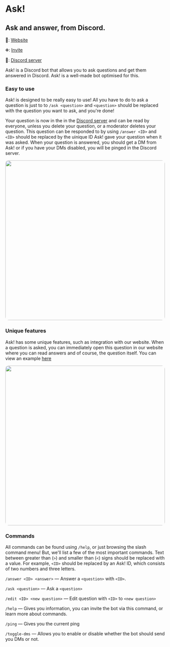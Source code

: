 # Ask!

## Ask and answer, from Discord.

🔗: [Website](https://ask.dantenl.com)

➕: [Invite](https://ask.dantenl.com/invite)

💬: [Discord server](https://ask.dantenl.com/discord)

Ask! is a Discord bot that allows you to ask questions and get them answered in Discord. Ask! is a well-made bot optimised for this.

### Easy to use

Ask! is designed to be really easy to use! All you have to do to ask a question is just to to `/ask <question>` and `<question>` should be replaced with the question you want to ask, and you're done! 

Your question is now in the in the [Discord server](https://ask.dantenl.com/discord) and can be read by everyone, unless you delete your question, or a moderator deletes your question. This question can be responded to by using `/answer <ID>` and `<ID>` should be replaced by the uinique ID Ask! gave your question when it was asked. When your question is answered, you should get a DM from Ask! or if you have your DMs disabled, you will be pinged in the Discord server.

<img src="https://ask.dantenl.com/images/Ask%21%20Demo%20Image%201.png" width="500px" height="auto" style="border-radius: 10px">

<!-- ![Ask! Question Viewer](https://ask.dantenl.com/images/Ask%21%20Demo%20Image%201%20(500x233).jpeg) -->

### Unique features

Ask! has some unique features, such as integration with our website. When a question is asked, you can immediately open this question in our website where you can read answers and of course, the question itself.
You can view an example [here](https://ask.dantenl.com/question?id=example)

<img src="https://ask.dantenl.com/images/Ask%21%20Demo%20Image%203.png" width="500px" height="auto" style="border-radius: 10px">

<!-- ![Ask! Question Viewer](https://ask.dantenl.com/images/Ask%21%20Demo%20Image%203%20(500x238).jpeg) -->

### Commands

All commands can be found using `/help`, or just browsing the slash command menu! But, we'll list a few of the most important commands.
Text between greater than (`>`) and smaller than (`<`) signs should be replaced with a value. For example, `<ID>` should be replaced by an Ask! ID, which consists of two numbers and three letters.

`/answer <ID> <answer>`	    — Answer a `<question>` with `<ID>`.

`/ask <question>`           — Ask a `<question>`

`/edit <ID> <new question>`	— Edit question with `<ID>` to `<new question>`

`/help`                     — Gives you information, you can invite the bot via this command, or learn more about commands.

`/ping`                     — Gives you the current ping

`/toggle-dms`               — Allows you to enable or disable whether the bot should send you DMs or not.
